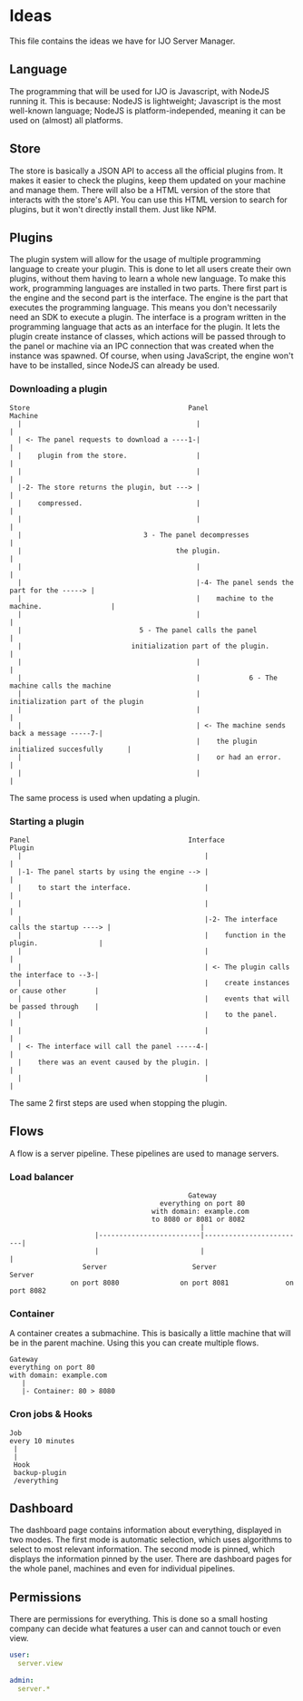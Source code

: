 # Ideas
This file contains the ideas we have for IJO Server Manager.


## Language
The programming that will be used for IJO is Javascript, with NodeJS running it. This is because: NodeJS is lightweight; Javascript is the most well-known language; NodeJS is platform-independed, meaning it can be used on (almost) all platforms.


## Store
The store is basically a JSON API to access all the official plugins from. It makes it easier to check the plugins, keep them updated on your machine and manage them. There will also be a HTML version of the store that interacts with the store's API. You can use this HTML version to search for plugins, but it won't directly install them. Just like NPM.


## Plugins
The plugin system will allow for the usage of multiple programming language to create your plugin. This is done to let all users create their own plugins, without them having to learn a whole new language. To make this work, programming languages are installed in two parts. There first part is the engine and the second part is the interface. The engine is the part that executes the programming language. This means you don't necessarily need an SDK to execute a  plugin. The interface is a program written in the programming language that acts as an interface for the plugin. It lets the plugin create instance of classes, which actions will be passed through to the panel or machine via an IPC connection that was created when the instance was spawned. Of course, when using JavaScript, the engine won't have to be installed, since NodeJS can already be used.

### Downloading a plugin
```text
Store										Panel										Machine
  |							  	  		  	  |							  	   		       |
  |	<- The panel requests to download a ----1-|											   |
  |    plugin from the store.				  |											   |
  |										  	  |											   |
  |-2- The store returns the plugin, but ---> |											   |
  |	   compressed.						      |											   |
  |											  |											   |
  |								 3 - The panel decompresses								   |
  |										 the plugin.									   |
  |											  |											   |
  |											  |-4- The panel sends the part for the -----> |
  |											  |    machine to the machine.				   |
  |											  |											   |
  |						  	    5 - The panel calls the panel 							   |
  |							  initialization part of the plugin.						   |
  |											  |											   |
  |											  |			   6 - The machine calls the machine
  |											  |			   initialization part of the plugin
  |											  |											   |
  |											  | <- The machine sends back a message -----7-|
  |											  |    the plugin initialized succesfully      |
  |											  |    or had an error.						   |
  |											  |											   |
```
The same process is used when updating a plugin.

### Starting a plugin
```text
Panel										Interface								    Plugin
  |											    |										   |
  |-1- The panel starts by using the engine --> |										   |
  |	   to start the interface.					|										   |
  |												|										   |
  |												|-2- The interface calls the startup ----> |
  | 											|	 function in the plugin.			   |
  |												|										   |
  |												| <- The plugin calls the interface to --3-|
  |												|	 create instances or cause other       |
  |												|    events that will be passed through    |
  |												|    to the panel.					   	   |
  |												|										   |
  |	<- The interface will call the panel -----4-|										   |
  |	   there was an event caused by the plugin. |										   |
  |											    |										   |
```
The same 2 first steps are used when stopping the plugin.


## Flows
A flow is a server pipeline. These pipelines are used to manage servers. 

### Load balancer
```text
											Gateway
									 everything on port 80
								   with domain: example.com
								   to 8080 or 8081 or 8082
											   |
				     |-------------------------|-------------------------|
				     |						   |						 |
				  Server					 Server					   Server
			   on port 8080				  on port 8081				on port 8082
```

### Container
A container creates a submachine. This is basically a little machine that will be in the parent machine. Using this you can create multiple flows.
```
Gateway
everything on port 80
with domain: example.com
   |
   |- Container: 80 > 8080 
```

### Cron jobs & Hooks
```text
Job
every 10 minutes
 |
 |
 Hook
 backup-plugin
 /everything
```


## Dashboard
The dashboard page contains information about everything, displayed in two modes. The first mode is automatic selection, which uses algorithms to select to most relevant information. The second mode is pinned, which displays the information pinned by the user. There are dashboard pages for the whole panel, machines and even for individual pipelines.


## Permissions
There are permissions for everything. This is done so a small hosting company can decide what features a user can and cannot touch or even view.
```yaml
user:
  server.view
 
admin:
  server.*
```